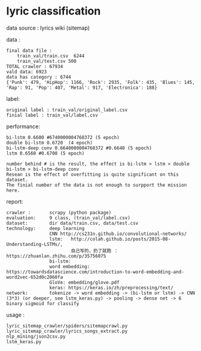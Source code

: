 
lyric classification
=====

data source : lyrics  wiki (sitemap)

data :
    
    final data file : 
        train_val/train.csv  6244
        train_val/test.csv 500
    TOTAL crawler : 67934
    vald data: 6923
    data has category : 6744
    {'Punk': 479, 'HipHop': 1166, 'Rock': 2935, 'Folk': 435, 'Blues': 145, 'Rap': 91, 'Pop': 407, 'Metal': 917, 'Electronica': 188}

    
label:
    
    original label : train_val/original_label.csv
    finial label : train_val/label.csv

performance:

    bi-lstm 0.6600 #6740000004768372 (5 epoch)
    double bi-lstm 0.6720  (4 epoch)
    bi-lstm-deep conv 0.6640000004768372 #0.6640 (5 epoch)
    lstm 0.6560 #0.6700 (5 epoch)
    
    number behind # is the result, the effect is bi-lstm > lstm > double bi-lstm > bi-lstm-deep conv
    Resean is the effect of overfitting is quite significant on this dataset. 
    The finial number of the data is not enough to surpport the mission here.

report:
    
    crawler :       scrapy (python package)
    evaluation:     9 class, (train_val/label.csv)
    dataset:        dir data/train.csv, data/test.csv
    technology:     deep learning
                    CNN http://cs231n.github.io/convolutional-networks/
                    lstm:   http://colah.github.io/posts/2015-08-Understanding-LSTMs/,
                            自己写的，扔了就跑 ： https://zhuanlan.zhihu.com/p/35756075
                    bi-lstm: 
                    word embedding: https://towardsdatascience.com/introduction-to-word-embedding-and-word2vec-652d0c2060fa
                    GloVe: embedding/glove.pdf
                    keras: https://keras.io/zh/preprocessing/text/
    network:        tokenize -> word embedding -> (bi-lstm or lstm) -> CNN (3*3) (or deeper, see lstm_keras.py) -> pooling -> dense net -> 6 binary sigmoid for classify

usage :
    
    lyric_sitemap_crawler/spiders/sitemapcrawl.py
    lyric_sitemap_crawler/lyrics_songs_extract.py
    nlp_mining/json2csv.py
    lstm_keras.py
    
